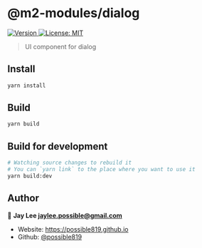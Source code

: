 <h1>@m2-modules/dialog</h1>
<p>
  <a href="https://www.npmjs.com/package/@m2-modules/dialog" target="_blank">
    <img alt="Version" src="https://img.shields.io/npm/v/@m2-modules/table.svg">
  </a>
  <a href="#" target="_blank">
    <img alt="License: MIT" src="https://img.shields.io/badge/License-MIT-yellow.svg" />
  </a>
</p>

> UI component for dialog

## Install

```sh
yarn install
```

## Build

```sh
yarn build
```

## Build for development

```sh
# Watching source changes to rebuild it
# You can `yarn link` to the place where you want to use it
yarn build:dev
```

## Author

👤 **Jay Lee <jaylee.possible@gmail.com>**

- Website: https://possible819.github.io
- Github: [@possible819](https://github.com/possible819)

